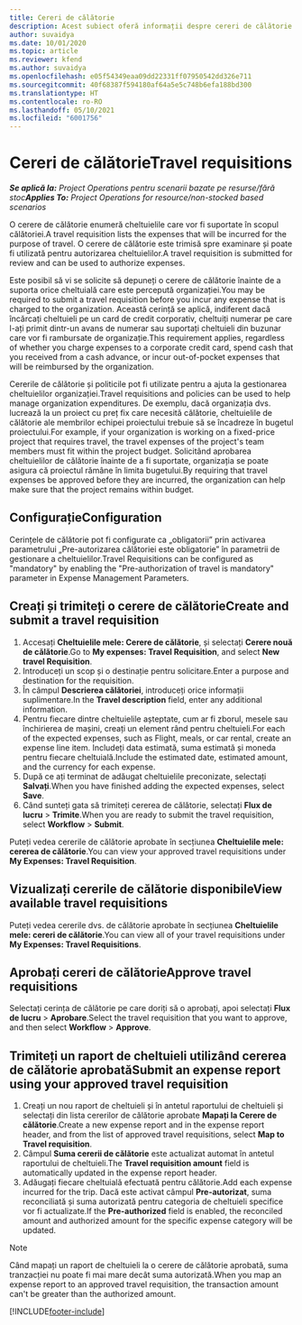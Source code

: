 ```yaml
---
title: Cereri de călătorie
description: Acest subiect oferă informații despre cereri de călătorie.
author: suvaidya
ms.date: 10/01/2020
ms.topic: article
ms.reviewer: kfend
ms.author: suvaidya
ms.openlocfilehash: e05f54349eaa09dd22331ff07950542dd326e711
ms.sourcegitcommit: 40f68387f594180af64a5e5c748b6efa188bd300
ms.translationtype: HT
ms.contentlocale: ro-RO
ms.lasthandoff: 05/10/2021
ms.locfileid: "6001756"
---
```

# <a name="travel-requisitions"></a><span data-ttu-id="7c5e2-103">Cereri de călătorie</span><span class="sxs-lookup"><span data-stu-id="7c5e2-103">Travel requisitions</span></span>

<span data-ttu-id="7c5e2-104">_**Se aplică la:** Project Operations pentru scenarii bazate pe resurse/fără stoc_</span><span class="sxs-lookup"><span data-stu-id="7c5e2-104">_**Applies To:** Project Operations for resource/non-stocked based scenarios_</span></span>

<span data-ttu-id="7c5e2-105">O cerere de călătorie enumeră cheltuielile care vor fi suportate în scopul călătoriei.</span><span class="sxs-lookup"><span data-stu-id="7c5e2-105">A travel requisition lists the expenses that will be incurred for the purpose of travel.</span></span> <span data-ttu-id="7c5e2-106">O cerere de călătorie este trimisă spre examinare și poate fi utilizată pentru autorizarea cheltuielilor.</span><span class="sxs-lookup"><span data-stu-id="7c5e2-106">A travel requisition is submitted for review and can be used to authorize expenses.</span></span>

<span data-ttu-id="7c5e2-107">Este posibil să vi se solicite să depuneți o cerere de călătorie înainte de a suporta orice cheltuială care este percepută organizației.</span><span class="sxs-lookup"><span data-stu-id="7c5e2-107">You may be required to submit a travel requisition before you incur any expense that is charged to the organization.</span></span> <span data-ttu-id="7c5e2-108">Această cerință se aplică, indiferent dacă încărcați cheltuieli pe un card de credit corporativ, cheltuiți numerar pe care l-ați primit dintr-un avans de numerar sau suportați cheltuieli din buzunar care vor fi rambursate de organizație.</span><span class="sxs-lookup"><span data-stu-id="7c5e2-108">This requirement applies, regardless of whether you charge expenses to a corporate credit card, spend cash that you received from a cash advance, or incur out-of-pocket expenses that will be reimbursed by the organization.</span></span>

<span data-ttu-id="7c5e2-109">Cererile de călătorie și politicile pot fi utilizate pentru a ajuta la gestionarea cheltuielilor organizației.</span><span class="sxs-lookup"><span data-stu-id="7c5e2-109">Travel requisitions and policies can be used to help manage organization expenditures.</span></span> <span data-ttu-id="7c5e2-110">De exemplu, dacă organizația dvs. lucrează la un proiect cu preț fix care necesită călătorie, cheltuielile de călătorie ale membrilor echipei proiectului trebuie să se încadreze în bugetul proiectului.</span><span class="sxs-lookup"><span data-stu-id="7c5e2-110">For example, if your organization is working on a fixed-price project that requires travel, the travel expenses of the project's team members must fit within the project budget.</span></span> <span data-ttu-id="7c5e2-111">Solicitând aprobarea cheltuielilor de călătorie înainte de a fi suportate, organizația se poate asigura că proiectul rămâne în limita bugetului.</span><span class="sxs-lookup"><span data-stu-id="7c5e2-111">By requiring that travel expenses be approved before they are incurred, the organization can help make sure that the project remains within budget.</span></span>

## <a name="configuration"></a><span data-ttu-id="7c5e2-112">Configurație</span><span class="sxs-lookup"><span data-stu-id="7c5e2-112">Configuration</span></span> 

<span data-ttu-id="7c5e2-113">Cerințele de călătorie pot fi configurate ca „obligatorii” prin activarea parametrului „Pre-autorizarea călătoriei este obligatorie” în parametrii de gestionare a cheltuielilor.</span><span class="sxs-lookup"><span data-stu-id="7c5e2-113">Travel Requisitions can be configured as "mandatory" by enabling the "Pre-authorization of travel is mandatory" parameter in Expense Management Parameters.</span></span> 

## <a name="create-and-submit-a-travel-requisition"></a><span data-ttu-id="7c5e2-114">Creați și trimiteți o cerere de călătorie</span><span class="sxs-lookup"><span data-stu-id="7c5e2-114">Create and submit a travel requisition</span></span>

1. <span data-ttu-id="7c5e2-115">Accesați **Cheltuielile mele: Cerere de călătorie**, și selectați **Cerere nouă de călătorie**.</span><span class="sxs-lookup"><span data-stu-id="7c5e2-115">Go to **My expenses: Travel Requisition**, and select **New travel Requisition**.</span></span>
2. <span data-ttu-id="7c5e2-116">Introduceți un scop și o destinație pentru solicitare.</span><span class="sxs-lookup"><span data-stu-id="7c5e2-116">Enter a purpose and destination for the requisition.</span></span>
3. <span data-ttu-id="7c5e2-117">În câmpul  **Descrierea călătoriei**, introduceți orice informații suplimentare.</span><span class="sxs-lookup"><span data-stu-id="7c5e2-117">In the  **Travel description** field, enter any additional information.</span></span> 
4. <span data-ttu-id="7c5e2-118">Pentru fiecare dintre cheltuielile așteptate, cum ar fi zborul, mesele sau închirierea de mașini, creați un element rând pentru cheltuieli.</span><span class="sxs-lookup"><span data-stu-id="7c5e2-118">For each of the expected expenses, such as Flight, meals, or car rental, create an expense line item.</span></span> <span data-ttu-id="7c5e2-119">Includeți data estimată, suma estimată și moneda pentru fiecare cheltuială.</span><span class="sxs-lookup"><span data-stu-id="7c5e2-119">Include the estimated date, estimated amount, and the currency for each expense.</span></span> 
5. <span data-ttu-id="7c5e2-120">După ce ați terminat de adăugat cheltuielile preconizate, selectați **Salvați**.</span><span class="sxs-lookup"><span data-stu-id="7c5e2-120">When you have finished adding the expected expenses, select **Save**.</span></span>
6. <span data-ttu-id="7c5e2-121">Când sunteți gata să trimiteți cererea de călătorie, selectați **Flux de lucru** > **Trimite**.</span><span class="sxs-lookup"><span data-stu-id="7c5e2-121">When you are ready to submit the travel requisition, select **Workflow** > **Submit**.</span></span>

<span data-ttu-id="7c5e2-122">Puteți vedea cererile de călătorie aprobate în secțiunea **Cheltuielile mele: cererea de călătorie**.</span><span class="sxs-lookup"><span data-stu-id="7c5e2-122">You can view your approved travel requisitions under **My Expenses: Travel Requisition**.</span></span> 

## <a name="view-available-travel-requisitions"></a><span data-ttu-id="7c5e2-123">Vizualizați cererile de călătorie disponibile</span><span class="sxs-lookup"><span data-stu-id="7c5e2-123">View available travel requisitions</span></span>

<span data-ttu-id="7c5e2-124">Puteți vedea cererile dvs. de călătorie aprobate în secțiunea **Cheltuielile mele: cereri de călătorie**.</span><span class="sxs-lookup"><span data-stu-id="7c5e2-124">You can view all of your travel requisitions under **My Expenses: Travel Requisitions**.</span></span>

## <a name="approve-travel-requisitions"></a><span data-ttu-id="7c5e2-125">Aprobați cereri de călătorie</span><span class="sxs-lookup"><span data-stu-id="7c5e2-125">Approve travel requisitions</span></span>

<span data-ttu-id="7c5e2-126">Selectați cerința de călătorie pe care doriți să o aprobați, apoi selectați **Flux de lucru** > **Aprobare**.</span><span class="sxs-lookup"><span data-stu-id="7c5e2-126">Select the travel requisition that you want to approve, and then select **Workflow** > **Approve**.</span></span>  

## <a name="submit-an-expense-report-using-your-approved-travel-requisition"></a><span data-ttu-id="7c5e2-127">Trimiteți un raport de cheltuieli utilizând cererea de călătorie aprobată</span><span class="sxs-lookup"><span data-stu-id="7c5e2-127">Submit an expense report using your approved travel requisition</span></span>

1. <span data-ttu-id="7c5e2-128">Creați un nou raport de cheltuieli și în antetul raportului de cheltuieli și selectați din lista cererilor de călătorie aprobate **Mapați la Cerere de călătorie**.</span><span class="sxs-lookup"><span data-stu-id="7c5e2-128">Create a new expense report and in the expense report header, and from the list of approved travel requisitions, select **Map to Travel requisition**.</span></span>
2. <span data-ttu-id="7c5e2-129">Câmpul **Suma cererii de călătorie** este actualizat automat în antetul raportului de cheltuieli.</span><span class="sxs-lookup"><span data-stu-id="7c5e2-129">The **Travel requisition amount** field is automatically updated in the expense report header.</span></span>
3. <span data-ttu-id="7c5e2-130">Adăugați fiecare cheltuială efectuată pentru călătorie.</span><span class="sxs-lookup"><span data-stu-id="7c5e2-130">Add each expense incurred for the trip.</span></span> <span data-ttu-id="7c5e2-131">Dacă este activat câmpul **Pre-autorizat**, suma reconciliată și suma autorizată pentru categoria de cheltuieli specifice vor fi actualizate.</span><span class="sxs-lookup"><span data-stu-id="7c5e2-131">If the **Pre-authorized** field is enabled, the reconciled amount and authorized amount for the specific expense category will be updated.</span></span>

> [!NOTE]
> <span data-ttu-id="7c5e2-132">Când mapați un raport de cheltuieli la o cerere de călătorie aprobată, suma tranzacției nu poate fi mai mare decât suma autorizată.</span><span class="sxs-lookup"><span data-stu-id="7c5e2-132">When you map an expense report to an approved travel requisition, the transaction amount can't be greater than the authorized amount.</span></span> 


[!INCLUDE[footer-include](../includes/footer-banner.md)]